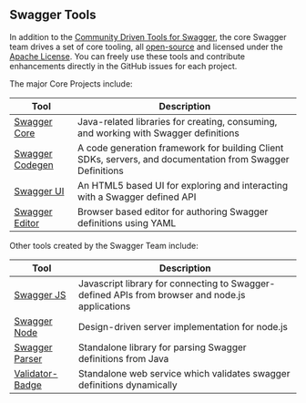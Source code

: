 ## Swagger Tools
In addition to the [Community Driven Tools for Swagger](open-source-integrations), the core Swagger team drives a set of core tooling, all [open-source](https://github.com/swagger-api) and licensed under the [Apache License](http://www.apache.org/licenses/LICENSE-2.0.html). You can freely use these tools and contribute enhancements directly in the GitHub issues for each project.

The major Core Projects include:

Tool | Description 
--- | ---
[Swagger Core](https://github.com/swagger-api/swagger-core) | Java-related libraries for creating, consuming, and working with Swagger definitions
[Swagger Codegen](https://github.com/swagger-api/swagger-codegen) | A code generation framework for building Client SDKs, servers, and documentation from Swagger Definitions
[Swagger UI](https://github.com/swagger-api/swagger-ui) | An HTML5 based UI for exploring and interacting with a Swagger defined API
[Swagger Editor](https://github.com/swagger-api/swagger-editor) | Browser based editor for authoring Swagger definitions using YAML 

Other tools created by the Swagger Team include:

Tool | Description 
--- | ---
[Swagger JS](https://github.com/swagger-api/swagger-js) | Javascript library for connecting to Swagger-defined APIs from browser and node.js applications
[Swagger Node](https://github.com/swagger-api/swagger-node) | Design-driven server implementation for node.js
[Swagger Parser](https://github.com/swagger-api/swagger-parser) | Standalone library for parsing Swagger definitions from Java
[Validator-Badge](https://hub.docker.com/r/swaggerapi/swagger-validator/) | Standalone web service which validates swagger definitions dynamically

